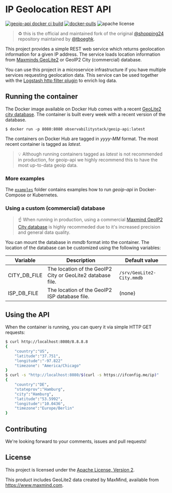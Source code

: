# IP Geolocation REST API

[![geoip-api docker ci build](https://github.com/observabilitystack/geoip-api/actions/workflows/ci-docker.yaml/badge.svg?branch=feature%2Fnative-image)](https://github.com/observabilitystack/geoip-api/actions/workflows/ci-docker.yaml)
[![docker-pulls](https://img.shields.io/docker/pulls/observabilitystack/geoip-api)](https://hub.docker.com/r/observabilitystack/geoip-api)
![apache license](https://img.shields.io/github/license/observabilitystack/geoip-api)

> ♻️ this is the official and maintained fork of the original [@shopping24](https://github.com/shopping24) repository maintained by [@tboeghk](https://thiswayup.de).

This project provides a simple REST web service which returns geolocation information for a given IP address. The service loads location information from [Maxminds GeoLite2](https://dev.maxmind.com/geoip/geoip2/geolite2/) or GeoIP2 City (commercial) database.

You can use this project in a microservice infrastructure if you have multiple services requesting geolocation data. This service can be used together with the [Logstash http filter plugin](https://www.elastic.co/guide/en/logstash/current/plugins-filters-http.html) to enrich log data.

## Running the container

The Docker image available on Docker Hub comes with a recent [GeoLite2 city database](https://dev.maxmind.com/geoip/geoip2/geolite2/). The container is built every week with a recent version of the database.

```
$ docker run -p 8080:8080 observabilitystack/geoip-api:latest
```

The containers on Docker Hub are tagged in _yyyy-MM_
format. The most recent container is tagged as _latest_.

> 💡 Although running containers tagged as _latest_ is
> not recommended in production, for geoip-api we highly
> recommend this to have the most up-to-data geoip
> data.

### More examples

The [`examples`](examples/) folder contains examples how
to run _geoip-api_ in Docker-Compose or Kubernetes.

### Using a custom (commercial) database

> ☝️ When running in production, using a commercial [Maxmind GeoIP2 City database](https://www.maxmind.com/en/geoip2-city) is highly recommeded due to it's increased
precision and general data quality.

You can mount the database in _mmdb_ format into the container. The location of the database can be customized using the following variables:

| Variable | Description | Default value |
| -------- | ----------- | ------------- |
| CITY_DB_FILE | The location of the GeoIP2 City or GeoLite2 database file. | `/srv/GeoLite2-City.mmdb` |
| ISP_DB_FILE | The location of the GeoIP2 ISP database file. | (none) |


## Using the API

When the container is running, you can query it via simple HTTP GET requests:

```bash
$ curl http://localhost:8080/8.8.8.8
{
    "country":"US",
    "latitude":"37.751",
    "longitude":"-97.822"
    "timezone": "America/Chicago"
}
$ curl -s "http://localhost:8080/$(curl -s https://ifconfig.me/ip)"
{
    "country":"DE",
    "stateprov":"Hamburg",
    "city":"Hamburg",
    "latitude":"53.5992",
    "longitude":"10.0436",
    "timezone":"Europe/Berlin"
}
```


## Contributing

We're looking forward to your comments, issues and pull requests!

## License

This project is licensed under the [Apache License, Version 2](http://www.apache.org/licenses/LICENSE-2.0.html).

This product includes GeoLite2 data created by MaxMind, available from
<a href="https://www.maxmind.com">https://www.maxmind.com</a>.
